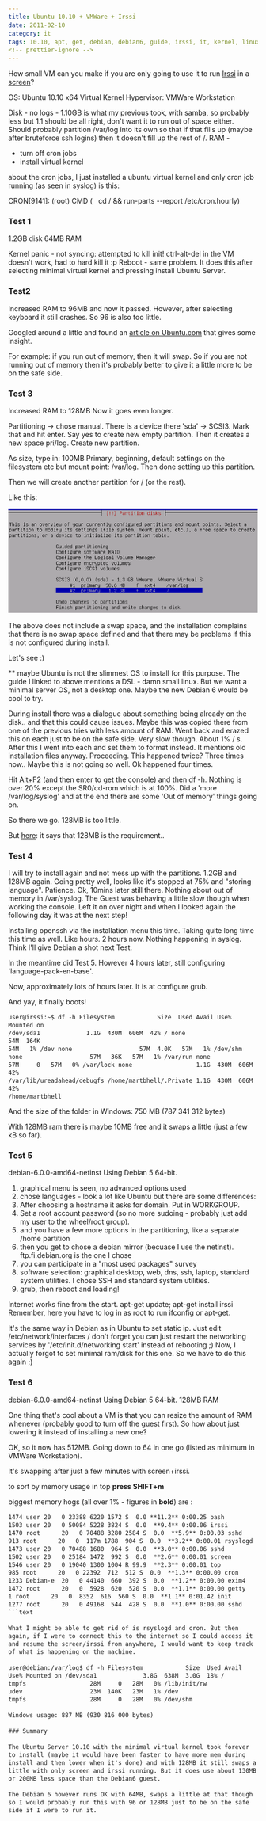 ```yaml
---
title: Ubuntu 10.10 + VMWare + Irssi
date: 2011-02-10
category: it
tags: 10.10, apt, get, debian, debian6, guide, irssi, it, kernel, linux, networking, ram, swap, space, ubuntu, virtual, kernel, vm, vmware, vmware, workstation
<!-- prettier-ignore -->
---
```


How small VM can you make if you are only going to use it to run
[Irssi](http://irssi.org/ "irssi.org") in a
[screen](http://www.gnu.org/software/screen/ "screen")?

OS: Ubuntu 10.10 x64 Virtual Kernel Hypervisor: VMWare Workstation

Disk - no logs - 1.10GB is what my previous took, with samba, so probably less
but 1.1 should be all right, don't want it to run out of space either. Should
probably partition /var/log into its own so that if that fills up (maybe after
bruteforce ssh logins) then it doesn't fill up the rest of /. RAM -

- turn off cron jobs
- install virtual kernel

about the cron jobs, I just installed a ubuntu virtual kernel and only cron job
running (as seen in syslog) is this:

CRON\[9141\]: (root) CMD (   cd / && run-parts --report /etc/cron.hourly)

### Test 1

1.2GB disk 64MB RAM

Kernel panic - not syncing: attempted to kill init! ctrl-alt-del in the VM
doesn't work, had to hard kill it :p Reboot - same problem. It does this after
selecting minimal virtual kernel and pressing install Ubuntu Server.

### Test2

Increased RAM to 96MB and now it passed. However, after selecting keyboard it
still crashes. So 96 is also too little.

Googled around a little and found an
[article on Ubuntu.com](https://help.ubuntu.com/community/Installation/LowMemorySystems "ubuntu install lowmemsystems")
that gives some insight.

For example: if you run out of memory, then it will swap. So if you are not
running out of memory then it's probably better to give it a little more to be
on the safe side.

### Test 3

Increased RAM to 128MB Now it goes even longer.

Partitioning -> chose manual. There is a device there 'sda' -> SCSI3. Mark that
and hit enter. Say yes to create new empty partition. Then it creates a new
space pri/log. Create new partition.

As size, type in: 100MB Primary, beginning, default settings on the filesystem
etc but mount point: /var/log. Then done setting up this partition.

Then we will create another partition for / (or the rest).

Like this:

[![ubuntu partition right](images/ubuntu_partition.png "ubuntu_partition right")](images/ubuntu_partition.png)

The above does not include a swap space, and the installation complains that
there is no swap space defined and that there may be problems if this is not
configured during install.

Let's see :)

\*\* maybe Ubuntu is not the slimmest OS to install for this purpose. The guide
I linked to above mentions a DSL - damn small linux. But we want a minimal
server OS, not a desktop one. Maybe the new Debian 6 would be cool to try.

During install there was a dialogue about something being already on the disk..
and that this could cause issues. Maybe this was copied there from one of the
previous tries with less amount of RAM. Went back and erazed this on each just
to be on the safe side. Very slow though. About 1% / s. After this I went into
each and set them to format instead. It mentions old installation files anyway.
Proceeding. This happened twice? Three times now.. Maybe this is not going so
well. Ok happened four times.

Hit Alt+F2 (and then enter to get the console) and then df -h. Nothing is over
20% except the SR0/cd-rom which is at 100%. Did a 'more /var/log/syslog' and at
the end there are some 'Out of memory' things going on.

So there we go. 128MB is too little.

But
[here](https://help.ubuntu.com/community/Installation/SystemRequirements#Ubuntu%20Server%20%28CLI%29%20Installation):
it says that 128MB is the requirement..

### Test 4

I will try to install again and not mess up with the partitions. 1.2GB and 128MB
again. Going pretty well, looks like it's stopped at 75% and "storing language".
Patience. Ok, 10mins later still there. Nothing about out of memory in
/var/syslog. The Guest was behaving a little slow though when working the
console. Left it on over night and when I looked again the following day it was
at the next step!

Installing openssh via the installation menu this time. Taking quite long time
this time as well. Like hours. 2 hours now. Nothing happening in syslog. Think
I'll give Debian a shot next Test.

In the meantime did Test 5. However 4 hours later, still configuring
'language-pack-en-base'.

Now, approximately lots of hours later. It is at configure grub.

And yay, it finally boots!

```text
user@irssi:~$ df -h Filesystem            Size  Used Avail Use% Mounted on
/dev/sda1             1.1G  430M  606M  42% / none                   54M  164K  
54M   1% /dev none                   57M  4.0K   57M   1% /dev/shm
none                   57M   36K   57M   1% /var/run none 
57M     0   57M   0% /var/lock none                  1.1G  430M  606M  42%
/var/lib/ureadahead/debugfs /home/martbhell/.Private 1.1G  430M  606M  42%
/home/martbhell
```

And the size of the folder in Windows: 750 MB (787 341 312 bytes)

With 128MB ram there is maybe 10MB free and it swaps a little (just a few kB so
far).

### Test 5

debian-6.0.0-amd64-netinst Using Debian 5 64-bit.

1. graphical menu is seen, no advanced options used
2. chose languages - look a lot like Ubuntu but there are some differences:
3. After choosing a hostname it asks for domain. Put in WORKGROUP.
4. Set a root account password (so no more sudoing - probably just add my user
   to the wheel/root group).
5. and you have a few more options in the partitioning, like a separate /home
   partition
6. then you get to chose a debian mirror (becuase I use the netinst).
   ftp.fi.debian.org is the one I chose
7. you can participate in a "most used packages" survey
8. software selection: graphical desktop, web, dns, ssh, laptop, standard system
   utilities. I chose SSH and standard system utilities.
9. grub, then reboot and loading!

Internet works fine from the start. apt-get update; apt-get install irssi
Remember, here you have to log in as root to run ifconfig or apt-get.

It's the same way in Debian as in Ubuntu to set static ip. Just edit
/etc/network/interfaces / don't forget you can just restart the networking
services by '/etc/init.d/networking start' instead of rebooting ;) Now, I
actually forgot to set minimal ram/disk for this one. So we have to do this
again ;)

### Test 6

debian-6.0.0-amd64-netinst Using Debian 5 64-bit. 128MB RAM

One thing that's cool about a VM is that you can resize the amount of RAM
whenever (probably good to turn off the guest first). So how about just lowering
it instead of installing a new one?

OK, so it now has 512MB. Going down to 64 in one go (listed as minimum in VMWare
Workstation).

It's swapping after just a few minutes with screen+irssi.

to sort by memory usage in top **press SHIFT+m**

biggest memory hogs (all over 1% - figures in **bold**) are :

````text
1474 user 20   0 23388 6220 1572 S  0.0 **11.2** 0:00.25 bash
1503 user 20   0 50084 5228 3824 S  0.0  **9.4** 0:00.06 irssi
1470 root      20   0 70488 3280 2584 S  0.0  **5.9** 0:00.03 sshd
913 root      20   0  117m 1788  904 S  0.0  **3.2** 0:00.01 rsyslogd
1473 user 20   0 70488 1680  964 S  0.0  **3.0** 0:00.06 sshd
1502 user 20   0 25184 1472  992 S  0.0  **2.6** 0:00.01 screen
1546 user 20   0 19040 1300 1004 R 99.9  **2.3** 0:00.01 top
985 root      20   0 22392  712  512 S  0.0  **1.3** 0:00.00 cron
1233 Debian-e  20   0 44140  660  392 S  0.0  **1.2** 0:00.00 exim4
1472 root      20   0  5928  620  520 S  0.0  **1.1** 0:00.00 getty
1 root      20   0  8352  616  560 S  0.0  **1.1** 0:01.42 init
1277 root      20   0 49168  544  428 S  0.0  **1.0** 0:00.00 sshd
```text

What I might be able to get rid of is rsyslogd and cron. But then again, if I were to connect this to the internet so I could access it and resume the screen/irssi from anywhere, I would want to keep track of what is happening on the machine.

user@debian:/var/log$ df -h Filesystem            Size  Used Avail Use% Mounted on /dev/sda1             3.8G  638M  3.0G  18% / tmpfs                  28M     0   28M   0% /lib/init/rw udev                   23M  140K   23M   1% /dev tmpfs                  28M     0   28M   0% /dev/shm

Windows usage: 887 MB (930 816 000 bytes)

### Summary

The Ubuntu Server 10.10 with the minimal virtual kernel took forever to install (maybe it would have been faster to have more mem during install and then lower when it's done) and with 128MB it still swaps a little with only screen and irssi running. But it does use about 130MB or 200MB less space than the Debian6 guest.

The Debian 6 however runs OK with 64MB, swaps a little at that though so I would probably run this with 96 or 128MB just to be on the safe side if I were to run it.
````
